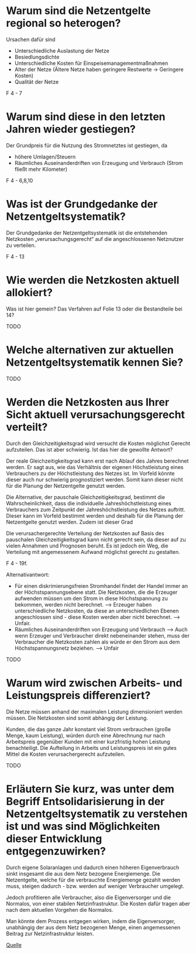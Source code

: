 # Warum sind die Netzentgelte regional so heterogen?
Ursachen dafür sind
- Unterschiedliche Auslastung der Netze
- Besiedlungsdichte
- Unterschiedliche Kosten für Einspeisemanagementmaßnahmen
- Alter der Netze (Ältere Netze haben geringere Restwerte -> Geringere Kosten)
- Qualität der Netze

F 4 - 7

# Warum sind diese in den letzten Jahren wieder gestiegen?
Der Grundpreis für die Nutzung des Stromnetztes ist gestiegen, da
- höhere Umlagen/Steuern
- Räumliches Auseinanderdriften von Erzeugung und Verbrauch (Strom fließt mehr Kilometer)

F 4 - 6,8,10

# Was ist der Grundgedanke der Netzentgeltsystematik?
Der Grundgedanke der Netzentgeltsystematik ist die entstehenden Netzkosten „verursachungsgerecht“ auf die angeschlossenen Netznutzer zu verteilen.

F 4 - 13

# Wie werden die Netzkosten aktuell allokiert?
Was ist hier gemein? Das Verfahren auf Folie 13 oder die Bestandteile bei 14?

TODO

# Welche alternativen zur aktuellen Netzentgeltsystematik kennen Sie?
TODO

# Werden die Netzkosten aus Ihrer Sicht aktuell verursachungsgerecht verteilt?
Durch den Gleichzeitigkeitsgrad wird versucht die Kosten möglichst Gerecht aufzuteilen. Das ist aber schwierig. Ist das hier die gewollte Antwort?

Der reale Gleichzeitigkeitsgrad kann erst nach Ablauf des Jahres berechnet werden. Er sagt aus, wie das Verhältnis der eigenen Höchstleistung eines Verbrauchers zu der Höchstleistung des Netzes ist. Im Vorfeld könnte dieser auch nur schwierig prognostiziert werden. Somit kann dieser nicht für die Planung der Netzentgelte genutzt werden. 

Die Alternative, der pauschale Gleichzeitigkeitsgrad, bestimmt die Wahrscheinlichkeit, dass die individuelle Jahreshöchstleistung eines Verbrauchers zum Zeitpunkt der Jahreshöchstleistung des Netzes auftritt. Dieser kann im Vorfeld bestimmt werden und deshalb für die Planung der Netzentgelte genutzt werden. Zudem ist dieser Grad 

Die verursachergerechte Verteilung der Netzkosten auf Basis des pauschalen Gleichzeitigkeitsgrad kann nicht gerecht sein, da dieser auf zu vielen Annahmen und Prognosen beruht. Es ist jedoch ein Weg, die Verteilung mit angemessenem Aufwand möglichst gerecht zu gestalten.

F 4 - 19f.

Alternativantwort:
- Für einen diskrimierungsfreien Stromhandel findet der Handel immer an der Höchstspannungsebene statt. Die Netzkosten, die die Erzeuger aufwenden müssen um den Strom in diese Höchstspannung zu bekommen, werden nicht berechnet. --> Erzeuger haben unterschiedliche Netzkosten, da diese an unterschiedlichen Ebenen angeschlossen sind - diese Kosten werden aber nicht berechnet. --> Unfair.
- Räumliches Auseinanderdriften von Erzeugung und Verbrauch --> Auch wenn Erzeuger und Verbraucher direkt nebeneinander stehen, muss der Verbraucher die Netzkosten zahlen als würde er den Strom aus dem Höchstspannungsnetz beziehen. --> Unfair

TODO

# Warum wird zwischen Arbeits- und Leistungspreis differenziert?
Die Netze müssen anhand der maximalen Leistung dimensioniert werden müssen. Die Netzkosten sind somit abhängig der Leistung. 

Kunden, die das ganze Jahr konstant viel Strom verbrauchen (große Menge, kaum Leistung), würden durch eine Abrechnung nur nach Arbeitspreis gegenüber Kunden mit einer kurzfristig hohen Leistung benachteiligt. Die Aufteilung in Arbeits und Leistungspreis ist ein gutes Mittel die Kosten verursachergerecht aufzuteilen.

TODO

# Erläutern Sie kurz, was unter dem Begriff Entsolidarisierung in der Netzentgeltsystematik zu verstehen ist und was sind Möglichkeiten dieser Entwicklung entgegenzuwirken?
Durch eigene Solaranlagen und dadurch einen höheren Eigenverbrauch sinkt insgesamt die aus dem Netz bezogene Energiemenge. Die Netzentgelte, welche für die verbrauchte Energiemenge gezahlt werden muss, steigen dadurch - bzw. werden auf weniger Verbraucher umgelegt.

Jedoch profitieren alle Verbraucher, also die Eigenversorger und die Normalos, von einer stabilen Netzinfrastruktur. Die Kosten dafür tragen aber nach dem aktuellen Vorgehen die Normalos.

Man könnte dem Prozess entgegen wirken, indem die Eigenversorger, unabhängig der aus dem Netz bezogenen Menge, einen angemessenen Beitrag zur Netzinfrastruktur leisten.

[Quelle](https://www.bundesnetzagentur.de/SharedDocs/Downloads/DE/Sachgebiete/Energie/Unternehmen_Institutionen/Netzentgelte/Netzentgeltsystematik/Bericht_Netzentgeltsystematik_12-2015.pdf?__blob=publicationFile&v=1)
